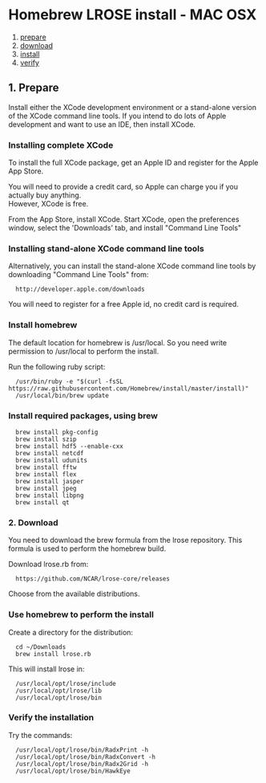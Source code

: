 # Homebrew LROSE install - MAC OSX

1. [prepare](#prepare)
2. [download](#download)
3. [install](#install)
4. [verify](#verify)

<a name="prepare"/>

## 1. Prepare

Install either the XCode development environment or a stand-alone version of the
XCode command line tools.  If you intend to do lots of Apple development and
want to use an IDE, then install XCode.

### Installing complete XCode

To install the full XCode package, get an Apple ID and register for the Apple App Store.

You will need to provide a credit card, so Apple can charge you if you actually buy anything.  
However, XCode is free.

From the App Store, install XCode.
Start XCode, open the preferences window, select the 'Downloads' tab, and 
install "Command Line Tools"

### Installing stand-alone XCode command line tools

Alternatively, you can install the stand-alone XCode command line tools by downloading
"Command Line Tools" from:

```
  http://developer.apple.com/downloads
```

You will need to register for a free Apple id, no credit card is required.

### Install homebrew

The default location for homebrew is /usr/local. So you need write permission
to /usr/local to perform the install.

Run the following ruby script:

```
  /usr/bin/ruby -e "$(curl -fsSL https://raw.githubusercontent.com/Homebrew/install/master/install)"
  /usr/local/bin/brew update
```

### Install required packages, using brew

```
  brew install pkg-config
  brew install szip
  brew install hdf5 --enable-cxx
  brew install netcdf
  brew install udunits
  brew install fftw
  brew install flex
  brew install jasper
  brew install jpeg
  brew install libpng
  brew install qt
```
<a name="download"/>

### 2. Download

You need to download the brew formula from the lrose repository.
This formula is used to perform the homebrew build.

Download lrose.rb from:

```
  https://github.com/NCAR/lrose-core/releases 
```

Choose from the available distributions.

<a name="install"/>

### Use homebrew to perform the install

Create a directory for the distribution:

```
  cd ~/Downloads
  brew install lrose.rb
```

This will install lrose in:

```
  /usr/local/opt/lrose/include
  /usr/local/opt/lrose/lib
  /usr/local/opt/lrose/bin
```

<a name="verify"/>

### Verify the installation

Try the commands:
```
  /usr/local/opt/lrose/bin/RadxPrint -h
  /usr/local/opt/lrose/bin/RadxConvert -h
  /usr/local/opt/lrose/bin/Radx2Grid -h
  /usr/local/opt/lrose/bin/HawkEye
```


